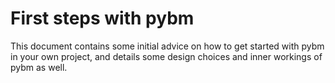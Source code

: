 # First steps with pybm

This document contains some initial advice on how to get started with pybm 
in your own project, and details some design choices and inner workings of 
pybm as well.